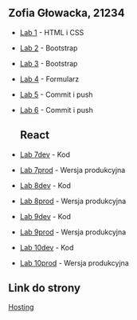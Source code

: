 ## Zofia Głowacka, 21234

- [Lab 1](https://github.com//LaRitaait/PWJS/tree/main/ZofiaGłowacka21234/Lab1) - HTML i CSS
- [Lab 2](https://github.com//LaRitaait/PWJS/tree/main/ZofiaGłowacka21234/Lab2) - Bootstrap
- [Lab 3](https://github.com//LaRitaait/PWJS/tree/main/ZofiaGłowacka21234/Lab3) - Bootstrap
- [Lab 4](https://github.com//LaRitaait/PWJS/tree/main/ZofiaGłowacka21234/Lab4) - Formularz
- [Lab 5](https://github.com//LaRitaait/PWJS/tree/main/ZofiaGłowacka21234/Lab5) - Commit i push
- [Lab 6](https://github.com//LaRitaait/PWJS/tree/main/ZofiaGłowacka21234/Lab6) - Commit i push

  ## React

- [Lab 7dev](https://github.com//LaRitaait/PWJS/tree/main/ZofiaGłowacka21234/Lab7dev) - Kod
- [Lab 7prod](https://github.com//LaRitaait/PWJS/tree/main/ZofiaGłowacka21234/Lab7prod) - Wersja produkcyjna
- [Lab 8dev](https://github.com//LaRitaait/PWJS/tree/main/ZofiaGłowacka21234/Lab8dev) - Kod
- [Lab 8prod](https://github.com//LaRitaait/PWJS/tree/main/ZofiaGłowacka21234/Lab8prod) - Wersja produkcyjna
- [Lab 9dev](https://github.com//LaRitaait/PWJS/tree/main/ZofiaGłowacka21234/Lab9dev) - Kod
- [Lab 9prod](https://github.com//LaRitaait/PWJS/tree/main/ZofiaGłowacka21234/Lab9prod) - Wersja produkcyjna
- [Lab 10dev](https://github.com//LaRitaait/PWJS/tree/main/ZofiaGłowacka21234/Lab10dev) - Kod
- [Lab 10prod](https://github.com//LaRitaait/PWJS/tree/main/ZofiaGłowacka21234/Lab10prod) - Wersja produkcyjna

## Link do strony

  [Hosting](https://laritaait.github.io/PWJS/)
